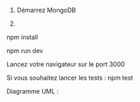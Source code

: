 1. Démarrez MongoDB

2.

npm install

npm run dev

Lancez votre navigateur sur le port 3000

Si vous souhaitez lancer les tests : npm test

Diagramme UML :
